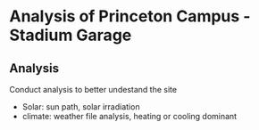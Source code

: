 # Analysis of Princeton Campus - Stadium Garage

## Analysis
Conduct analysis to better undestand the site
- Solar: sun path, solar irradiation 
- climate: weather file analysis, heating or cooling dominant
